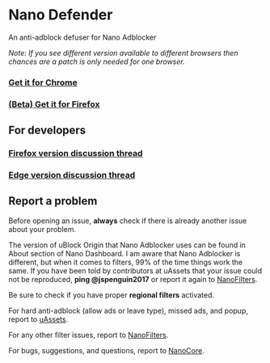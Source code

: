 # Nano Defender

An anti-adblock defuser for Nano Adblocker

*Note: If you see different version available to different browsers then chances are a patch is only needed for one browser.*

### [Get it for Chrome](https://chrome.google.com/webstore/detail/nano-defender/ggolfgbegefeeoocgjbmkembbncoadlb)

### [(Beta) Get it for Firefox](https://addons.mozilla.org/firefox/addon/real-nano-defender/)

## For developers

### [Firefox version discussion thread](https://github.com/NanoAdblocker/NanoCore/issues/41)

### [Edge version discussion thread](https://github.com/NanoAdblocker/NanoCore/issues/40)

## Report a problem

Before opening an issue, **always** check if there is already another issue about your problem. 

The version of uBlock Origin that Nano Adblocker uses can be found in About section of Nano Dashboard. I am aware 
that Nano Adblocker is different, but when it comes to filters, 99% of the time things work the same. If you have 
been told by contributors at uAssets that your issue could not be reproduced, **ping @jspenguin2017** or report it 
again to [NanoFilters](https://github.com/NanoAdblocker/NanoFilters). 

Be sure to check if you have proper **regional filters** activated. 

For hard anti-adblock (allow ads or leave type), missed ads, and popup, report to 
[uAssets](https://github.com/uBlockOrigin/uAssets). 

For any other filter issues, report to [NanoFilters](https://github.com/NanoAdblocker/NanoFilters). 

For bugs, suggestions, and questions, report to [NanoCore](https://github.com/NanoAdblocker/NanoCore). 
